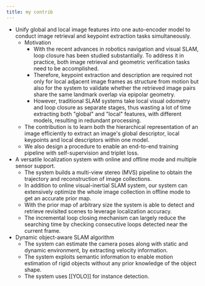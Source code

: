 ```yaml
---
title: my contrib
---
```


- Unify global and local image features into one auto-encoder model to conduct image retrieval and keypoint extraction tasks simultaneously.
    - Motivation
        - With the recent advances in robotics navigation and visual SLAM, loop closure has been studied substantially. To address it in practice, both image retrieval and geometric verification tasks need to be accomplished.
        - Therefore, keypoint extraction and description are required not only for local adjacent image frames as structure from motion but also for the system to validate whether the retrieved image pairs share the same landmark overlap via epipolar geometry.
        - However, traditional SLAM systems take local visual odometry and loop closure as separate stages, thus wasting a lot of time extracting both "global" and "local" features, with different models, resulting in redundant processing.
    - The contribution is to learn both the hierarchical representation of an image efficiently to extract an image's global descriptor, local keypoints and local descriptors within one model.
    - We also design a procedure to enable an end-to-end training pipeline with self-supervision and triplet loss.
- A versatile localization system with online and offline mode and multiple sensor support.
    - The system builds a multi-view stereo (MVS) pipeline to obtain the trajectory and reconstruction of image collections.
    - In addition to online visual-inertial SLAM system, our system can extensively optimize the whole image collection in offline mode to get an accurate prior map.
    - With the prior map of arbitrary size the system is able to detect and retrieve revisited scenes to leverage localization accuracy.
    - The incremental loop closing mechanism can largely reduce the searching time by checking consecutive loops detected near the current frame.
- Dynamic object-aware SLAM algorithm
    - The system can estimate the camera poses along with static and dynamic environment, by extracting velocity information.
    - The system exploits semantic information to enable motion estimation of rigid objects without any prior knowledge of the object shape.
    - The system uses [[YOLO]] for instance detection.